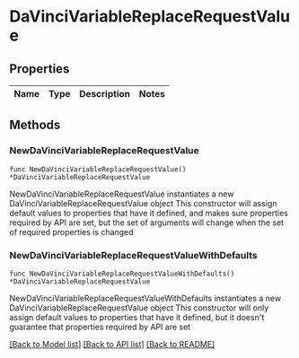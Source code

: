 # DaVinciVariableReplaceRequestValue

## Properties

Name | Type | Description | Notes
------------ | ------------- | ------------- | -------------

## Methods

### NewDaVinciVariableReplaceRequestValue

`func NewDaVinciVariableReplaceRequestValue() *DaVinciVariableReplaceRequestValue`

NewDaVinciVariableReplaceRequestValue instantiates a new DaVinciVariableReplaceRequestValue object
This constructor will assign default values to properties that have it defined,
and makes sure properties required by API are set, but the set of arguments
will change when the set of required properties is changed

### NewDaVinciVariableReplaceRequestValueWithDefaults

`func NewDaVinciVariableReplaceRequestValueWithDefaults() *DaVinciVariableReplaceRequestValue`

NewDaVinciVariableReplaceRequestValueWithDefaults instantiates a new DaVinciVariableReplaceRequestValue object
This constructor will only assign default values to properties that have it defined,
but it doesn't guarantee that properties required by API are set


[[Back to Model list]](../README.md#documentation-for-models) [[Back to API list]](../README.md#documentation-for-api-endpoints) [[Back to README]](../README.md)


